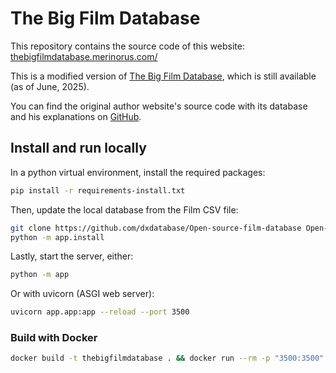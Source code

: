 # The Big Film Database

This repository contains the source code of this website: [thebigfilmdatabase.merinorus.com/](https://thebigfilmdatabase.merinorus.com/)

This is a modified version of [The Big Film Database](http://industrieplus.alwaysdata.net/dxdatabase/), which is still available (as of June, 2025).

You can find the original author website's source code with its database and his explanations on [GitHub](https://github.com/dxdatabase/Open-source-film-database).


## Install and run locally

In a python virtual environment, install the required packages:

```sh
pip install -r requirements-install.txt

```

Then, update the local database from the Film CSV file:

```sh
git clone https://github.com/dxdatabase/Open-source-film-database Open-source-film-database
python -m app.install
```

Lastly, start the server, either:

```sh
python -m app
```

Or with uvicorn (ASGI web server):

```sh
uvicorn app.app:app --reload --port 3500
```

### Build with Docker
```sh
docker build -t thebigfilmdatabase . && docker run --rm -p "3500:3500" --name thebigfilmdatabase thebigfilmdatabase
```
